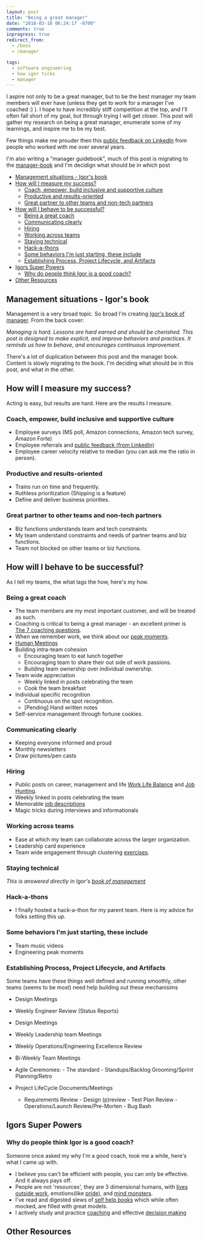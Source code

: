 ```yaml
---
layout: post
title: "Being a great manager"
date: "2018-03-18 06:24:17 -0700"
comments: true
inprogress: true
redirect_from:
  - /boss
  - /manager

tags:
  - software engineering
  - how igor ticks
  - manager
---
```


I aspire not only to be a great manager, but to be the best manager my team members will ever have (unless they get to work for a manager I've coached :) ). I hope to have incredibly stiff competition at the top, and I'll often fall short of my goal, but through trying I will get closer. This post will gather my research on being a great manager, enumerate some of my learnings, and inspire me to be my best.

Few things make me prouder then this [public feedback on LinkedIn](/static/igor-feedback-LinkedIn.pdf) from people who worked with me over several years.

I'm also writing a "manager guidebook", much of this post is migrating to the [manager-book](the-manager-book) and I'm decidign what should be in which post

<!-- prettier-ignore-start -->
<!-- vim-markdown-toc GFM -->

- [Management situations - Igor's book](#management-situations---igors-book)
- [How will I measure my success?](#how-will-i-measure-my-success)
    - [Coach, empower, build inclusive and supportive culture](#coach-empower-build-inclusive-and-supportive-culture)
    - [Productive and results-oriented](#productive-and-results-oriented)
    - [Great partner to other teams and non-tech partners](#great-partner-to-other-teams-and-non-tech-partners)
- [How will I behave to be successful?](#how-will-i-behave-to-be-successful)
    - [Being a great coach](#being-a-great-coach)
    - [Communicating clearly](#communicating-clearly)
    - [Hiring](#hiring)
    - [Working across teams](#working-across-teams)
    - [Staying technical](#staying-technical)
    - [Hack-a-thons](#hack-a-thons)
    - [Some behaviors I'm just starting, these include](#some-behaviors-im-just-starting-these-include)
    - [Establishing Process, Project Lifecycle, and Artifacts](#establishing-process-project-lifecycle-and-artifacts)
- [Igors Super Powers](#igors-super-powers)
    - [Why do people think Igor is a good coach?](#why-do-people-think-igor-is-a-good-coach)
- [Other Resources](#other-resources)

<!-- vim-markdown-toc -->
<!-- prettier-ignore-end -->

## Management situations - Igor's book

Management is a very broad topic. So broad I'm creating [Igor's book of manager](/the-manager-book). From the back cover:

_Managing is hard. Lessons are hard earned and should be cherished. This post is designed to make explicit, and improve behaviors and practices. It reminds us how to behave, and encourages continuous improvement._

There's a lot of duplication between this post and the manager book. Content is slowly migrating to the book. I'm deciding what should be in this post, and what in the other.

## How will I measure my success?

Acting is easy, but results are hard. Here are the results I measure.

### Coach, empower, build inclusive and supportive culture

- Employee surveys (MS poll, Amazon connections, Amazon tech survey, Amazon Forte)
- Employee referrals and [public feedback (from LinkedIn)](/static/igor-feedback-LinkedIn.pdf)
- Employee career velocity relative to median (you can ask me the ratio in person).

### Productive and results-oriented

- Trains run on time and frequently.
- Ruthless prioritization (Shipping is a feature)
- Define and deliver business priorities.

### Great partner to other teams and non-tech partners

- Biz functions understands team and tech constraints
- My team understand constraints and needs of partner teams and biz functions.
- Team not blocked on other teams or biz functions.

## How will I behave to be successful?

As I tell my teams, the what lags the how, here's my how.

### Being a great coach

- The team members are my most important customer, and will be treated as such.
- Coaching is critical to being a great manager - an excellent primer is [The 7 coaching questions](/Coaching-Questions).
- When we remember work, we think about our [peak moments](/moments-at-work).
- [Human Meetings](/human-meetings)
- Building intra-team cohesion
  - Encouraging team to eat lunch together
  - Encouraging team to share their out side of work passions.
  - Building team ownership over individual ownership.
- Team wide appreciation
  - Weekly linked in posts celebrating the team
  - Cook the team breakfast
- Individual specific recognition
  - Continuous on the spot recognition.
  - [Pending] Hand written notes
- Self-service management through fortune cookies.

### Communicating clearly

- Keeping everyone informed and proud
- Monthly newsletters
- Draw pictures/pen casts

### Hiring

- Public posts on career, management and life [Work Life Balance](/sustainable-work) and [Job Hunting](https://idvorkin.github.io/?q=job-hunt).
- Weekly linked in posts celebrating the team
- Memorable [job descriptions](https://www.linkedin.com/posts/idvorkin_happyabrdance-activity-6461383015967920128-np6b)
- Magic tricks during interviews and informationals

### Working across teams

- Ease at which my team can collaborate across the larger organization.
- Leadership card experience
- Team wide engagement through clustering [exercises](https://www.oxfordhomeschooling.co.uk/blog/brainstorming-clustering/).

### Staying technical

_This is answered directly in Igor's [book of management](/the-manager-book)_

### Hack-a-thons

- I finally hosted a hack-a-thon for my parent team. Here is my advice for folks setting this up.

### Some behaviors I'm just starting, these include

- Team music videos
- Engineering peak moments

### Establishing Process, Project Lifecycle, and Artifacts

Some teams have these things well defined and running smoothly, other teams (seems to be most) need help building out these mechanisims

- Design Meetings
- Weekly Engineer Review (Status Reports)
- Design Meetings
- Weekly Leadership team Meetings
- Weekly Operations/Engineering Excellence Review
- Bi-Weekly Team Meetings

- Agile Ceremonies: - The standard - Standups/Backlog Grooming/Sprint Planning/Retro

- Project LifeCycle Documents/Meetings
  - Requirements Review - Design (p)review - Test Plan Review - Operations/Launch Review/Pre-Morten - Bug Bash

## Igors Super Powers

### Why do people think Igor is a good coach?

Someone once asked my why I'm a good coach, took me a while, here's what I came up with.

- I believe you can't be efficient with people, you can only be effective. And it always pays off.
- People are not 'resources', they are 3 dimensional humans, with [lives outside work](https://bit.ly/igor-wlb-manifesto), emotions(like [pride](/pride)), and [mind monsters](/mind-monsters).
- I've read and digested slews of [self help books](/books) which while often mocked, are filled with great models.
- I actively study and practice [coaching](/coach) and effective [decision making](/decide)

## Other Resources
